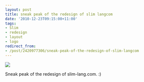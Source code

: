 ```yaml
---
layout: post
title: sneak peak of the redesign of slim langcom
date: '2010-12-23T09:15:00+11:00'
tags:
- Slim
- redesign
- layout
- logo
redirect_from:
- /post/2420977306/sneak-peak-of-the-redesign-of-slim-langcom
---
```

 ![](/img/posts/old/tumblr_lduoh5xH981qb7ot5o1_r1_1280.png)

Sneak peak of the redesign of slim-lang.com. :)

